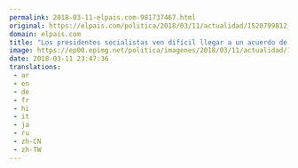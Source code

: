 ```yaml
---
permalink: 2018-03-11-elpais.com-981737467.html
original: https://elpais.com/politica/2018/03/11/actualidad/1520799812_480803.html#?ref=rss&format=simple&link=link
domain: elpais.com
title: "Los presidentes socialistas ven difícil llegar a un acuerdo de financiación"
image: https://ep00.epimg.net/politica/imagenes/2018/03/11/actualidad/1520799812_480803_1520800356_noticia_normal.jpg
date: 2018-03-11 23:47:36
translations: 
 - ar
 - en
 - de
 - fr
 - hi
 - it
 - ja
 - ru
 - zh-CN
 - zh-TW
---
```


